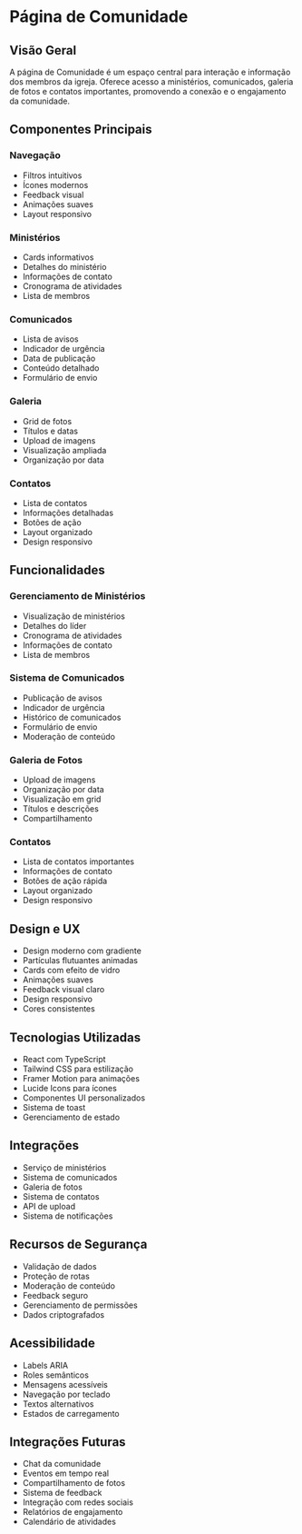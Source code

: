 # Página de Comunidade

## Visão Geral
A página de Comunidade é um espaço central para interação e informação dos membros da igreja. Oferece acesso a ministérios, comunicados, galeria de fotos e contatos importantes, promovendo a conexão e o engajamento da comunidade.

## Componentes Principais

### Navegação
- Filtros intuitivos
- Ícones modernos
- Feedback visual
- Animações suaves
- Layout responsivo

### Ministérios
- Cards informativos
- Detalhes do ministério
- Informações de contato
- Cronograma de atividades
- Lista de membros

### Comunicados
- Lista de avisos
- Indicador de urgência
- Data de publicação
- Conteúdo detalhado
- Formulário de envio

### Galeria
- Grid de fotos
- Títulos e datas
- Upload de imagens
- Visualização ampliada
- Organização por data

### Contatos
- Lista de contatos
- Informações detalhadas
- Botões de ação
- Layout organizado
- Design responsivo

## Funcionalidades

### Gerenciamento de Ministérios
- Visualização de ministérios
- Detalhes do líder
- Cronograma de atividades
- Informações de contato
- Lista de membros

### Sistema de Comunicados
- Publicação de avisos
- Indicador de urgência
- Histórico de comunicados
- Formulário de envio
- Moderação de conteúdo

### Galeria de Fotos
- Upload de imagens
- Organização por data
- Visualização em grid
- Títulos e descrições
- Compartilhamento

### Contatos
- Lista de contatos importantes
- Informações de contato
- Botões de ação rápida
- Layout organizado
- Design responsivo

## Design e UX
- Design moderno com gradiente
- Partículas flutuantes animadas
- Cards com efeito de vidro
- Animações suaves
- Feedback visual claro
- Design responsivo
- Cores consistentes

## Tecnologias Utilizadas
- React com TypeScript
- Tailwind CSS para estilização
- Framer Motion para animações
- Lucide Icons para ícones
- Componentes UI personalizados
- Sistema de toast
- Gerenciamento de estado

## Integrações
- Serviço de ministérios
- Sistema de comunicados
- Galeria de fotos
- Sistema de contatos
- API de upload
- Sistema de notificações

## Recursos de Segurança
- Validação de dados
- Proteção de rotas
- Moderação de conteúdo
- Feedback seguro
- Gerenciamento de permissões
- Dados criptografados

## Acessibilidade
- Labels ARIA
- Roles semânticos
- Mensagens acessíveis
- Navegação por teclado
- Textos alternativos
- Estados de carregamento

## Integrações Futuras
- Chat da comunidade
- Eventos em tempo real
- Compartilhamento de fotos
- Sistema de feedback
- Integração com redes sociais
- Relatórios de engajamento
- Calendário de atividades 